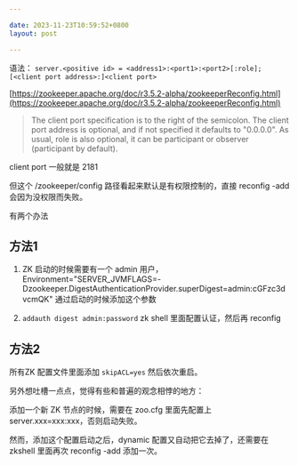 ```yaml
---

date: 2023-11-23T10:59:52+0800
layout: post

---
```


语法： `server.<positive id> = <address1>:<port1>:<port2>[:role];[<client port address>:]<client port>`

[https://zookeeper.apache.org/doc/r3.5.2-alpha/zookeeperReconfig.html](https://zookeeper.apache.org/doc/r3.5.2-alpha/zookeeperReconfig.html)

> The client port specification is to the right of the semicolon. The client port address is optional, and if not specified it defaults to "0.0.0.0". As usual, role is also optional, it can be participant or observer (participant by default).

client port 一般就是 2181

但这个 /zookeeper/config 路径看起来默认是有权限控制的，直接 reconfig -add 会因为没权限而失败。

有两个办法

## 方法1

1. ZK 启动的时候需要有一个 admin 用户，Environment="SERVER_JVMFLAGS=-Dzookeeper.DigestAuthenticationProvider.superDigest=admin:cGFzc3dvcmQK" 通过启动的时候添加这个参数

2. `addauth digest admin:password` zk shell 里面配置认证，然后再 reconfig

## 方法2

所有ZK 配置文件里面添加 `skipACL=yes` 然后依次重启。


另外想吐槽一点点，觉得有些和普遍的观念相悖的地方：

添加一个新 ZK 节点的时候，需要在 zoo.cfg 里面先配置上 server.xxx=xxx:xxx，否则启动失败。

然而，添加这个配置启动之后，dynamic 配置又自动把它去掉了，还需要在 zkshell 里面再次 reconfig -add 添加一次。
